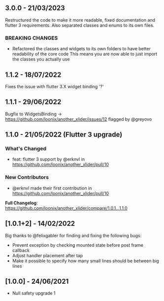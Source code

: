 ## 3.0.0 - 21/03/2023
Restructured the code to make it more readable, fixed documentation and flutter 3 requirements.
Also separated classes and enums to its own files.

### BREAKING CHANGES
* Refactored the classes and widgets to its own folders to have better readability of the core code
This means you are now able to just import the classes you actually use
## 1.1.2 - 18/07/2022
Fixes the issue with flutter 3.X widget binding '?'
## 1.1.1 - 29/06/2022
Bugfix to WidgetsBinding -> https://github.com/loonix/another_xlider/issues/12 flagged by @greyovo
## 1.1.0 - 21/05/2022 (Flutter 3 upgrade)

### What's Changed
* feat: flutter 3 support by @erknvl in https://github.com/loonix/another_xlider/pull/10

### New Contributors
* @erknvl made their first contribution in https://github.com/loonix/another_xlider/pull/10

**Full Changelog**: https://github.com/loonix/another_xlider/compare/1.0.1...1.1.0

## [1.0.1+2] - 14/02/2022

Big thanks to @felixgabler for finding and fixing the following bugs:

* Prevent exception by checking mounted state before post frame callback
* Adjust handler placement after tap
* Make it possible to specify how many small lines should be between big lines

## [1.0.0] - 24/06/2021

* Null safety upgrade
  1

